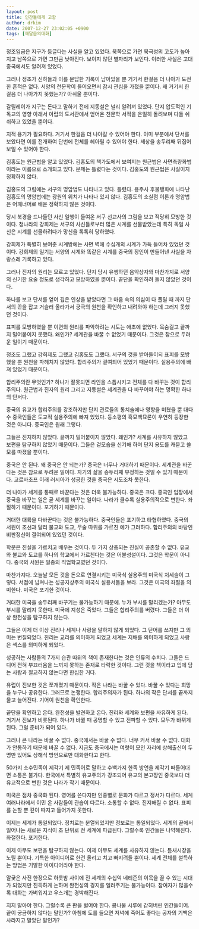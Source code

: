 ```yaml
---
layout: post
title: 인간들에게 고함
author: drkim
date: 2007-12-27 23:02:05 +0900
tags: [깨달음의대화]
---
```

정조임금은 지구가 둥글다는 사실을 알고 있었다. 북쪽으로 가면 북극성의 고도가 높아지고 남쪽으로 가면 그만큼 낮아진다. 보이지 않던 별자리가 보인다. 이러한 사실은 고대 중국에서도 알려져 있었다. 

그러나 정조가 신하들과 이를 문답한 기록이 남아있을 뿐 거기서 한걸음 더 나아가 도전한 흔적은 없다. 서양의 천문학이 들어오면서 잠시 관심을 가졌을 뿐이다. 왜 거기서 한걸음 더 나아가지 못했는가? 아쉬울 뿐이다. 

갈릴레이가 지구는 돈다고 말하기 전에 지동설은 널리 알려져 있었다. 단지 압도적인 기독교의 영향 아래서 아랍의 도서관에서 얻어온 천문학 서적을 은밀히 돌려보며 다들 쉬쉬하고 있었을 뿐이다. 

지적 용기가 필요하다. 거기서 한걸음 더 나아갈 수 있어야 한다. 이미 부분에서 단서를 보았다면 이를 전개하여 단번에 전체를 헤아릴 수 있어야 한다. 세상을 송두리째 뒤집어 보일 수 있어야 한다. 

김홍도는 원근법을 알고 있었다. 김홍도의 책가도에서 보여지는 원근법은 사면측량화법이라는 이름으로 소개되고 있다. 문제는 틀렸다는 것이다. 김홍도의 원근법은 사실이지 정확하지 않다. 

김홍도의 그림에는 서구의 명암법도 나타나고 있다. 틀렸다. 용주사 후불탱화에 나타난 김홍도의 명암법에는 광원의 위치가 나타나 있지 않다. 김홍도의 소실점 이론과 명암법은 어깨너머로 배운 정확하지 않은 것이다. 

당시 북경을 드나들던 사신 일행이 들여온 서구 선교사의 그림을 보고 적당히 모방한 것이다. 청나라의 강희제는 서구의 사신들로부터 많은 시계를 선물받았는데 특히 독일 사신은 시계를 선물하려다가 망신을 톡톡히 당하였다. 

강희제가 특별히 보여준 시계방에는 사면 벽에 수십개의 시계가 가득 들어차 있었던 것이다. 강희제의 일기는 서양의 시계와 똑같은 시계를 중국의 장인이 만들어낸 사실을 자랑스레 기록하고 있다. 

그러나 진자의 원리는 모르고 있었다. 단지 당시 유행하던 음악상자와 마찬가지로 서양의 신기한 요술 정도로 생각하고 모방하였을 뿐이다. 끝단을 확인하려 들지 않았던 것이다. 

하나를 보고 단서를 얻어 깊은 인상을 받았다면 그 마음 속의 의심이 다 풀릴 때 까지 단서의 끈을 잡고 거슬러 올라가서 궁극의 원천을 확인하고 내려와야 하는데 그러지 못했던 것이다. 

표피를 모방하였을 뿐 이면의 원리를 파악하려는 시도는 애초에 없었다. 목숨걸고 끝까지 밀어붙이지 못했다. 왜인가? 세계관을 바꿀 수 없었기 때문이다. 그것은 참으로 두려운 일이기 때문이다. 

정조도 그랬고 강희제도 그랬고 김홍도도 그랬다. 서구의 것을 받아들이되 표피를 모방했을 뿐 원천을 파헤치지 않았다. 합리주의가 결여되어 있었기 때문이다. 실용주의에 빠져 있었기 때문이다. 

합리주의란 무엇인가? 하나가 잘못되면 라인을 스톱시키고 전체를 다 바꾸는 것이 합리주의다. 원근법과 진자의 원리 그리고 지동설은 세계관을 다 바꾸어야 하는 명확한 하나의 단서다. 

중국의 유교가 합리주의를 강조하지만 단지 관료들의 통치술에나 영향을 미쳤을 뿐 대다수 중국인들은 도교적 실용주의에 빠져 있었다. 등소평의 흑묘백묘론이 우연히 등장한 것은 아니다. 중국인은 원래 그렇다. 

그들은 진지하지 않았다. 끝까지 밀어붙이지 않았다. 왜인가? 세계를 사유하지 않았고 보편을 탐구하지 않았기 때문이다. 그들은 겉모습을 신기해 하며 단지 용도를 캐묻고 쓸모를 따졌을 뿐이다. 

중국은 안 된다. 왜 중국은 안 되는가? 중국은 너무나 거대하기 때문이다. 세계관을 바꾼다는 것은 참으로 두려운 일이다. 자기의 삶을 송두리째 부정하는 것일 수 있기 때문이다. 고르바초프 이래 러시아가 성공한 것을 중국은 시도조차 못한다.

더 나아가 세계를 통째로 바꾼다는 것은 더욱 불가능하다. 중국은 크다. 중국인 입장에서 중국을 바꾸는 일은 곧 세계를 바꾸는 일이다. 나라가 클수록 실용주의적으로 변한다. 좌절하기 때문이다. 포기하기 때문이다. 

거대한 대륙을 다바꾼다는 것은 불가능하다. 중국인들은 포기하고 타협하였다. 중국의 서원이 조선과 달리 불교와 도교, 무술 따위를 가르친 예가 그러하다. 합리주의의 바탕인 비판정신이 결여되어 있었던 것이다.

학문은 진실을 가르치고 배우는 것이다. 두 가지 상충되는 진실이 공존할 수 없다. 유교와 불교와 도교를 하나의 학교에서 가르친다는 것은 어불성설이다. 그것은 학문이 아니다. 중국의 서원은 일종의 직업학교였던 것이다. 

마찬가지다. 오늘날 모든 것을 돈으로 연결시키는 미국식 실용주의 미국식 처세술이 그렇다. 서점에 넘쳐나는 성공지상주의 미국식 실용서들을 보라. 그것은 미국의 좌절을 의미한다. 미국은 포기한 것이다. 

거대한 미국을 송두리째 바꾸기는 불가능하기 때문에. 누가 부시를 말리겠는가? 아무도 부시를 말리지 못한다. 미국에 지성은 죽었다. 그들은 합리주의를 버렸다. 그들은 더 이상 완전성을 탐구하지 않는다. 

그들은 이제 더 이상 진리나 세계나 사랑을 말하지 않게 되었다. 그 단어를 쓰지만 그 의미는 변질되었다. 진리는 교리를 의미하게 되었고 세계는 지배를 의미하게 되었고 사랑은 섹스를 의미하게 되었다. 

성공하는 사람들의 7가지 습관 따위의 책이 존재한다는 것은 인류의 수치다. 그들은 드디어 전혀 부끄러움을 느끼지 못하는 존재로 타락한 것이다. 그런 것을 책이라고 입에 담는 사람과 절교하지 않는다면 한심한 거다. 

유럽이 진보한 것은 쪼개졌기 때문이다. 작은 나라는 바꿀 수 있다. 바꿀 수 있다는 희망을 누구나 공유한다. 그러므로 논쟁한다. 합리주의자가 된다. 하나의 작은 단서를 끝까지 물고 늘어진다. 기어이 원천을 확인한다. 

끝단을 확인하고 온다. 완전성을 발견하고 온다. 진리와 세계와 보편을 사유하게 된다. 거기서 진보가 비롯된다. 하나가 바뀔 때 공명할 수 있고 전파할 수 있다. 모두가 바뀌게 된다. 그럴 준비가 되어 있다.

그러나 큰 나라는 바꿀 수 없다. 중국에서는 바꿀 수 없다. 너무 커서 바꿀 수 없다. 대화가 안통하기 때문에 바꿀 수 없다. 지금도 중국에서는 여럿이 모인 자리에 상해출신이 두 명만 있어도 상해식 방언으로만 대화한다고 한다. 

50가지 소수민족이 제각기 제 민족어로 말하고 수백가지 한족 방언을 제각기 떠들어대면 소통은 불가다. 한국에서 특별히 유교주의가 강조되어 유교의 본고장인 중국보다 더 유교적으로 변한 것은 나라가 작기 때문이다.

미국은 점차 중국화 된다. 영어를 쓴다지만 인종별로 문화가 다르고 정서가 다르다. 세계 여러나라에서 이민 온 사람들이 관습이 다르다. 소통할 수 없다. 진지해질 수 없다. 표피를 논할 뿐 깊이 따지고 들어가지 못한다.

이제는 세계가 통일되었다. 정치로는 분열되었지만 정보로는 통일되었다. 세계의 끝에서 일어나는 새로운 지식이 초 단위로 전 세계에 파급된다. 그럴수록 인간들은 나약해진다. 좌절한다. 포기한다. 

이제 아무도 보편을 탐구하지 않는다. 이제 아무도 세계를 사유하지 않는다. 틈새시장을 노릴 뿐이다. 기특한 아이디어로 한건 올리고 치고 빠지려들 뿐이다. 세계 전체를 설득하는 방법은 기발한 아이디어라야 한다.

얄궂은 사진 한장으로 하룻밤 사이에 전 세계의 수십억 네티즌의 이목을 끌 수 있는 시대가 되었지만 진득하게 논하며 완전성의 경지를 일러주기는 불가능이다. 참여자가 많을수록 대화는 가벼워지고 우스개는 경박해진다. 

지지 말아야 한다. 그럴수록 큰 판을 벌여야 한다. 콩나물 시루에 갇혀버린 인간들이여. 끝이 궁금하지 않다는 말인가? 아침에 도를 들으면 저녁에 죽어도 좋다는 공자의 기백은 사라지고 말았단 말인가?